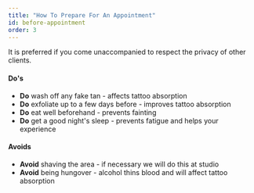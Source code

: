 ```yaml
---
title: "How To Prepare For An Appointment"
id: before-appointment
order: 3
---
```


It is preferred if you come unaccompanied to respect the privacy of other clients.

#### Do's

* **Do** wash off any fake tan - affects tattoo absorption
* **Do** exfoliate up to a few days before - improves tattoo absorption
* **Do** eat well beforehand - prevents fainting
* **Do** get a good night's sleep - prevents fatigue and helps your experience

#### Avoids

* **Avoid** shaving the area - if necessary we will do this at studio
* **Avoid** being hungover - alcohol thins blood and will affect tattoo absorption
